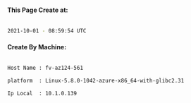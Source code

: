 
   
#### This Page Create at:

```bash

2021-10-01 - 08:59:54 UTC

```

#### Create By Machine:

```bash

Host Name : fv-az124-561

platform  : Linux-5.8.0-1042-azure-x86_64-with-glibc2.31

Ip Local  : 10.1.0.139

```

